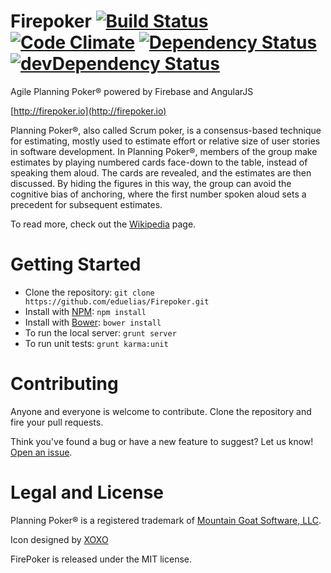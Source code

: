 Firepoker [![Build Status](https://travis-ci.org/eduelias/Firepoker.png?branch=master)](https://travis-ci.org/eduelias/Firepoker) [![Code Climate](https://codeclimate.com/github/eduelias/Firepoker/badges/gpa.svg)](https://codeclimate.com/github/eduelias/Firepoker) [![Dependency Status](https://david-dm.org/eduelias/Firepoker/status.svg)](https://david-dm.org/eduelias/Firepoker) [![devDependency Status](https://david-dm.org/eduelias/Firepoker/dev-status.svg)](https://david-dm.org/eduelias/Firepoker?type=dev)
=========

Agile Planning Poker® powered by Firebase and AngularJS

[http://firepoker.io](http://firepoker.io)

Planning Poker®, also called Scrum poker, is a consensus-based technique for estimating, mostly used to estimate effort or relative size of user stories in software development. In Planning Poker®, members of the group make estimates by playing numbered cards face-down to the table, instead of speaking them aloud. The cards are revealed, and the estimates are then discussed. By hiding the figures in this way, the group can avoid the cognitive bias of anchoring, where the first number spoken aloud sets a precedent for subsequent estimates.

To read more, check out the [Wikipedia](http://en.wikipedia.org/wiki/Planning_poker) page.


Getting Started
=========

* Clone the repository: `git clone https://github.com/eduelias/Firepoker.git`
* Install with [NPM](https://github.com/isaacs/npm): `npm install`
* Install with [Bower](https://github.com/bower/bower): `bower install`
* To run the local server: `grunt server`
* To run unit tests: `grunt karma:unit`

Contributing
=========

Anyone and everyone is welcome to contribute. Clone the repository and fire your pull requests.

Think you've found a bug or have a new feature to suggest? Let us know! [Open an issue](https://github.com/eduelias/Firepoker/issues).

Legal and License
=========

Planning Poker® is a registered trademark of [Mountain Goat Software, LLC](http://www.mountaingoatsoftware.com/).

Icon designed by [XOXO](http://thenounproject.com/xoxo/)

FirePoker is released under the MIT license.
